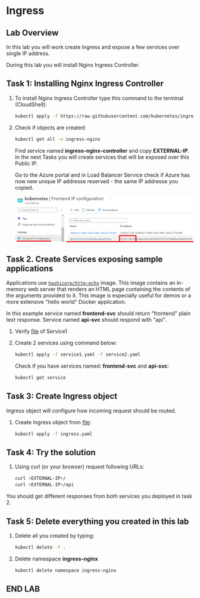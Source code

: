 
<br><br>
<br><br>
<br><br>

# Ingress

## Lab Overview

In this lab you will work create Ingress and expose a few services over single IP address.

During this lab you will install Nginx Ingress Controller.

## Task 1: Installing Nginx Ingress Controller

1. To install Nginx Ingress Controller type this command to the terminal (CloudShell):

    ```bash
    kubectl apply -f https://raw.githubusercontent.com/kubernetes/ingress-nginx/controller-v1.1.1/deploy/static/provider/cloud/deploy.yaml
    ```

1. Check if objects are created:

    ```bash
    kubectl get all -n ingress-nginx
    ```
    Find service named **ingress-nginx-controller** and copy **EXTERNAL-IP**.
    In the next Tasks you will create services that will be exposed over this Public IP.

    Go to the Azure portal and in Load Balancer Service check if Azure has now new unique IP addresse reserved - the same IP addresse you copied.
 

    ![img](./img/lb.png)

## Task 2. Create Services exposing sample applications

Applications use [`hashicorp/http-echo`](https://hub.docker.com/r/hashicorp/http-echo/) image. This image contains an in-memory web server that renders an HTML page containing the contents of the arguments provided to it. This image is especially useful for demos or a more extensive "hello world" Docker application.

In this example service named **frontend-svc** should return "frontend" plain text response. Service named **api-svc** should respond with "api".

1. Verify [file](./files/service1.yaml) of Service1
2. Create 2 services using command below: 

    ```bash
    kubectl apply -f service1.yaml -f service2.yaml
    ```

    Check if you have services named: **frontend-svc** and **api-svc**:
    ```bash
    kubectl get service
    ```

## Task 3: Create Ingress object

Ingress object will configure how incoming request should be routed.

1. Create Ingress object from [file](./files/ingress.yaml): 

    ```bash
    kubectl apply -f ingress.yaml
    ```

## Task 4: Try the solution

1. Using curl (or your browser) request following URLs:

    ```bash
    curl <EXTERNAL-IP>/
    curl <EXTERNAL-IP>/api
    ```

You should get different responses from both services you deployed in task 2.

## Task 5: Delete everything you created in this lab

1. Delete all you created by typing:
    ```bash
    kubectl delete -f .
    ```
1. Delete namespace **ingress-nginx**
    ```bash
    kubectl delete namespace ingress-nginx
    ```

## END LAB

<br><br>



